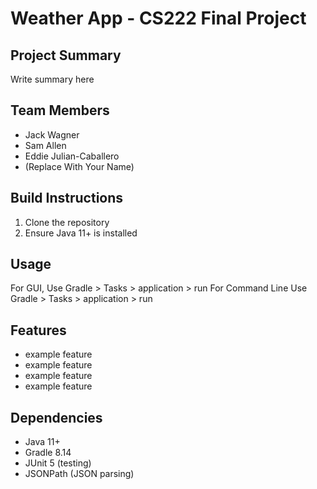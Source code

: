 # Weather App - CS222 Final Project

## Project Summary
Write summary here

## Team Members
- Jack Wagner 
- Sam Allen
- Eddie Julian-Caballero
- (Replace With Your Name)

## Build Instructions
1. Clone the repository
2. Ensure Java 11+ is installed

## Usage
For GUI, Use Gradle > Tasks > application > run
For Command Line Use Gradle > Tasks > application > run

## Features
- example feature
- example feature
- example feature
- example feature

## Dependencies
- Java 11+
- Gradle 8.14
- JUnit 5 (testing)
- JSONPath (JSON parsing)

